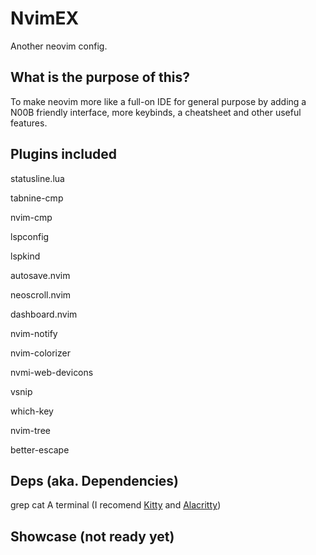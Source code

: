 # NvimEX
Another neovim config.

## What is the purpose of this?

To make neovim more like a full-on IDE for general purpose by adding a N00B friendly interface, more keybinds, a cheatsheet and other useful features.

## Plugins included

statusline.lua 

tabnine-cmp

nvim-cmp

lspconfig

lspkind

autosave.nvim

neoscroll.nvim

dashboard.nvim 

nvim-notify

nvim-colorizer

nvmi-web-devicons

vsnip 

which-key 

nvim-tree

better-escape


## Deps (aka. Dependencies)

grep
cat
A terminal (I recomend [Kitty](https://github.com/kovidgoyal/kitty) and [Alacritty](https://github.com/alacritty/alacritty))

## Showcase (not ready **yet**)
